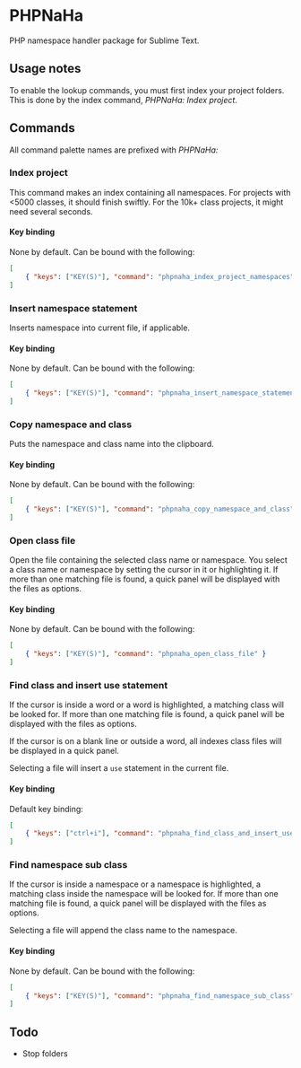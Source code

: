 # PHPNaHa

PHP namespace handler package for Sublime Text.

## Usage notes

To enable the lookup commands, you must first index your project folders. This is done by the index command, _PHPNaHa: Index project_.

## Commands

All command palette names are prefixed with _PHPNaHa:_

### Index project

This command makes an index containing all namespaces. For projects with <5000 classes, it should finish swiftly. For the 10k+ class projects, it might need several seconds.

#### Key binding

None by default. Can be bound with the following:

```json
[
    { "keys": ["KEY(S)"], "command": "phpnaha_index_project_namespaces" }
]
```

### Insert namespace statement

Inserts namespace into current file, if applicable.

#### Key binding

None by default. Can be bound with the following:

```json
[
    { "keys": ["KEY(S)"], "command": "phpnaha_insert_namespace_statement" }
]
```

### Copy namespace and class

Puts the namespace and class name into the clipboard.

#### Key binding

None by default. Can be bound with the following:

```json
[
    { "keys": ["KEY(S)"], "command": "phpnaha_copy_namespace_and_class" }
]
```

### Open class file

Open the file containing the selected class name or namespace. You select a class name or namespace by setting the cursor in it or highlighting it. If more than one matching file is found, a quick panel will be displayed with the files as options.

#### Key binding

None by default. Can be bound with the following:

```json
[
    { "keys": ["KEY(S)"], "command": "phpnaha_open_class_file" }
]
```

### Find class and insert use statement

If the cursor is inside a word or a word is highlighted, a matching class will be looked for. If more than one matching file is found, a quick panel will be displayed with the files as options.

If the cursor is on a blank line or outside a word, all indexes class files will be displayed in a quick panel.

Selecting a file will insert a `use` statement in the current file.

#### Key binding

Default key binding:

```json
[
    { "keys": ["ctrl+i"], "command": "phpnaha_find_class_and_insert_use_statement" }
]
```

### Find namespace sub class

If the cursor is inside a namespace or a namespace is highlighted, a matching class inside the namespace will be looked for. If more than one matching file is found, a quick panel will be displayed with the files as options.

Selecting a file will append the class name to the namespace.

#### Key binding

None by default. Can be bound with the following:

```json
[
    { "keys": ["KEY(S)"], "command": "phpnaha_find_namespace_sub_class" }
]
```

## Todo

* Stop folders
